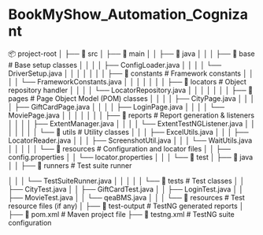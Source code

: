 # BookMyShow_Automation_Cognizant


📦 project-root
│
├── 📁 src
│   ├── 📁 main
│   │   ├── 📁 java
│   │   │   ├── 📁 base                  # Base setup classes
│   │   │   │   ├── ConfigLoader.java
│   │   │   │   └── DriverSetup.java
│   │   │   │
│   │   │   ├── 📁 constants             # Framework constants
│   │   │   │   └── FrameworkConstants.java
│   │   │   │
│   │   │   ├── 📁 locators              # Object repository handler
│   │   │   │   └── LocatorRepository.java
│   │   │   │
│   │   │   ├── 📁 pages                 # Page Object Model (POM) classes
│   │   │   │   ├── CityPage.java
│   │   │   │   ├── GiftCardPage.java
│   │   │   │   ├── LoginPage.java
│   │   │   │   └── MoviePage.java
│   │   │   │
│   │   │   ├── 📁 reports               # Report generation & listeners
│   │   │   │   ├── ExtentManager.java
│   │   │   │   └── ExtentTestNGListener.java
│   │   │   │
│   │   │   └── 📁 utils                 # Utility classes
│   │   │       ├── ExcelUtils.java
│   │   │       ├── LocatorReader.java
│   │   │       ├── ScreenshotUtil.java
│   │   │       └── WaitUtils.java
│   │   │
│   │   └── 📁 resources                 # Configuration and locator files
│   │       ├── config.properties
│   │       └── locator.properties
│   │
│   └── 📁 test
│       ├── 📁 java
│       │   ├── 📁 runners               # Test suite runner

│       │   │   └── TestSuiteRunner.java
│       │   │
│       │   └── 📁 tests                 # Test classes
│       │       ├── CityTest.java
│       │       ├── GiftCardTest.java
│       │       ├── LoginTest.java
│       │       ├── MovieTest.java
│       │       └── qeaBMS.java
│       │
│       └── 📁 resources                 # Test resource files (if any)
│
├── 📁 test-output                      # TestNG generated reports
│
├── 📄 pom.xml                          # Maven project file
├── 📄 testng.xml                       # TestNG suite configuration


